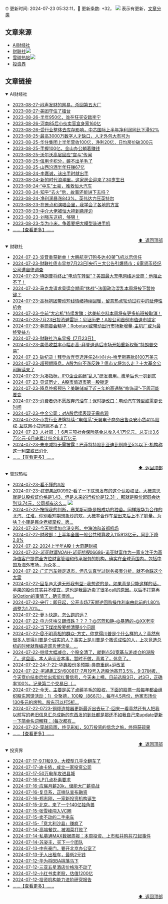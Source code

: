 ##

:alarm_clock: 更新时间: 2024-07-23 05:32:11，:rocket: 更新条数: +32， ![](/assets/dot.png) 表示有更新，[文章分类](/TAGS.md)

## 文章来源

- [AI财经社](#ai财经社)  
- [财联社](#财联社)![](/assets/dot.png)   
- [雪球热帖](#雪球热帖)![](/assets/dot.png)   
- [投资界](#投资界)  

## 文章链接

<details open>
<summary id="ai财经社">
 AI财经社
</summary>


- [2023-08-27-闷声发财的网易，杀回第五大厂](https://www.aicaijing.com.cn/article/18610)  
- [2023-08-27-美团守住了擂台](https://www.aicaijing.com.cn/article/18611)  
- [2023-08-26-半年950亿，谁在狂买安踏李宁](https://www.aicaijing.com.cn/article/18607)  
- [2023-08-26-河南85后小伙卖盲盒身家160亿](https://www.aicaijing.com.cn/article/18608)  
- [2023-08-26-受行业整体去库存影响，中芯国际上半年净利润同比下滑52%](https://www.aicaijing.com.cn/article/18609)  
- [2023-08-25-最高3000万数字人才缺口，人才外包大有可为](https://www.aicaijing.com.cn/article/18601)  
- [2023-08-25-华住集团上半年营收100亿，净利20亿，日均房价破300元](https://www.aicaijing.com.cn/article/18602)  
- [2023-08-25-手握100亿，金山办公躺着赚钱](https://www.aicaijing.com.cn/article/18603)  
- [2023-08-25-沃尔沃高层回应“宫斗”传闻](https://www.aicaijing.com.cn/article/18604)  
- [2023-08-25-信用卡积分，薅不出羊毛了](https://www.aicaijing.com.cn/article/18605)  
- [2023-08-25-山西汾酒半年狂赚67亿](https://www.aicaijing.com.cn/article/18606)  
- [2023-08-24-李嘉诚，该出手时就出手](https://www.aicaijing.com.cn/article/18596)  
- [2023-08-24-新的时代浪潮里，这家房企迎来了30岁生日](https://www.aicaijing.com.cn/article/18597)  
- [2023-08-24-“中东”土豪，难救恒大汽车](https://www.aicaijing.com.cn/article/18598)  
- [2023-08-24-知乎“去火”后，故事还能讲下去吗？](https://www.aicaijing.com.cn/article/18599)  
- [2023-08-24-净利润暴涨843%，英伟达力压英特尔](https://www.aicaijing.com.cn/article/18600)  
- [2023-08-23-在景点和演唱会里，我学会了各地的方言](https://www.aicaijing.com.cn/article/18591)  
- [2023-08-23-中介大佬被恒大拖到悬崖边](https://www.aicaijing.com.cn/article/18592)  
- [2023-08-23-刘强东这招，够狠！](https://www.aicaijing.com.cn/article/18593)  
- [2023-08-23-华为小米，争着要把大模型装进手机](https://www.aicaijing.com.cn/article/18594)  
- [......【查看更多】......](/details/AI财经社.md)

<div align="right"><a href="#文章来源">⬆ &nbsp;返回顶部</a></div>
</details>

<details open>
<summary id="财联社">
 财联社
</summary>


- [2024-07-23-波音重获新单！大韩航空订购多达40架飞机以示信任](https://www.cls.cn/detail/1741331)  
- [2024-07-23-财联社债市早参7月23日|央行三大公告引爆债市；6家货币经纪公司遭自律调查](https://www.cls.cn/detail/1741172)  
- [2024-07-23-特朗普将终止“电动车转型”？美国最大充电网络运营商：他阻止不了！](https://www.cls.cn/detail/1741300)  
- [2024-07-23-马克龙请求奥运会期间“休战”-法国政治混乱本周将按下暂停键？](https://www.cls.cn/detail/1741246)  
- [2024-07-23-高标抱团带动短线情绪持续回暖，留意热点轮动过程中的延伸性机会](https://www.cls.cn/detail/1741208)  
- [2024-07-23-空前“大宕机”持续发酵：达美航空料本周将有更多航班被取消！](https://www.cls.cn/detail/1741176)  
- [2024-07-23-7月23日投资避雷针：见证历史！A股公司首例市值退市锁定](https://www.cls.cn/detail/1741152)  
- [2024-07-23-券商晨会精华：Robotaxi或带动出行市场新增量-主机厂或为最终受益方](https://www.cls.cn/detail/1741140)  
- [2024-07-23-财联社汽车早报【7月23日】](https://www.cls.cn/detail/1741166)  
- [2024-07-23-美债收益率小幅走高-拜登退选后市场开始重新权衡“特朗普交易”](https://www.cls.cn/detail/1741173)  
- [2024-07-23-破纪录！拜登放弃竞选连任24小时内-哈里斯筹款8100万美元](https://www.cls.cn/detail/1741171)  
- [2024-07-23-超预期降息，A股为何不涨反跌？债市又将怎么走？十大基金公司解读来了](https://www.cls.cn/detail/1741189)  
- [2024-07-23-为凑指标，IPO企业薪酬“乱入”研发费用，撤单后也一罚到底](https://www.cls.cn/detail/1741207)  
- [2024-07-23-见证历史，A股市值退市第一股锁定](https://www.cls.cn/detail/1741204)  
- [2024-07-23-降息终极预告？美联储喊了近三年的高通胀“修饰词”-下周可能要变](https://www.cls.cn/detail/1741292)  
- [2024-07-23-消费者仍不愿放弃汽油车！保时捷改口：电动汽车转型或需更长时间](https://www.cls.cn/detail/1741272)  
- [2024-07-23-中金公司：对A股后续表现无需悲观](https://www.cls.cn/detail/1741296)  
- [2024-07-23-小贷行业洗牌持续-“电信系”天翼电子商务出售众安小贷41%股权-互联网小贷牌照不香了？](https://www.cls.cn/detail/1741317)  
- [2024-07-23-人社部：1-6月三项社会保险基金总收入4.1万亿元、总支出3.6万亿元-6月底累计结余8.8万亿元](https://www.cls.cn/detail/1741315)  
- [2024-07-23-未来减持无需披露！巴菲特持股比亚迪比例降至5%以下-机构称这一利空或已消化](https://www.cls.cn/detail/1741291)  
- [......【查看更多】......](/details/财联社.md)

<div align="right"><a href="#文章来源">⬆ &nbsp;返回顶部</a></div>
</details>

<details open>
<summary id="雪球热帖">
 雪球热帖
</summary>


- [2024-07-23-看不懂的A股](https://xueqiu.com/9222280625/298438230)  
- [2024-07-23-$联想集团00992$-看了一下联想发布的这个认股权证，大概意思就是认股权证价格是1.43，但是未来的行权价是12.31-，那就是股价起码会达到13.74元，公司都有这么...](https://xueqiu.com/5018484448/298417638) ![](/assets/new.png)  
- [2024-07-22-按照我的判断，赛某斯可能是根成功的独苗。同样跟华为合作的北汽、江淮，你别看短期想象炒的欢，大概率合作车型出来后上不了销量。为啥？小康是民企老板掌权，愿...](https://xueqiu.com/3216879181/298400188)  
- [2024-07-22-今天继续加仓港交所、中海油和首都机场](https://xueqiu.com/2681290304/298370258)  
- [2024-07-22-财政部：上半年全国一般公共预算收入115913亿元，同比下降2.8%](https://xueqiu.com/3502728586/298352557)  
- [2024-07-22-2024上半年A股十大奇葩财报](https://xueqiu.com/6372647010/298316163)  
- [2024-07-22-$诺亚财富NOAH$-$诺亚控股06686$-诺亚财富作为一家专注于为高净值客户提供全方位财富管理和传承服务的机构，确实在全球范围内，包括中国及海外市场，为众多...](https://xueqiu.com/4342399646/298301739)  
- [2024-07-22-广汇汽车锁定退市，但凡认真学过财务报表分析，就不会踩这个大雷](https://xueqiu.com/2327443043/298300436)  
- [2024-07-22-回复@大道无形我有型:-我想说的是，如果真是只能这样的话，苹果的股价其实并不便宜，这也是我最近卖了很多call的原因。以后不打算再说Option的事情了，确实很难...](https://xueqiu.com/1247347556/298324246)  
- [2024-07-22-央行：即日起，公开市场7天期逆回购操作利率由此前的1.80%调整为1.70%。](https://xueqiu.com/5124430882/298276860)  
- [2024-07-22-萝卜快跑，怎么跑的远？](https://xueqiu.com/2102262216/298306954)  
- [2024-07-22-电力凭啥又跟煤跌？？？？@沉蓝和静-@暴晒的-@XX老空](https://xueqiu.com/2241249492/298292056)  
- [2024-07-22-当下煤炭股要想清楚4个问题](https://xueqiu.com/8790885129/298297934)  
- [2024-07-22-@不明真相的群众-方丈，你觉得川普是个什么样的人？竟然有很多人觉得川普是个诚实的人？事实上是川普是个撒谎成性的人，上次竞选总统的时候就靠编造谎言博流量。...](https://xueqiu.com/2877235635/298294604)  
- [2024-07-22-继续大幅减仓，个股全清了，就剩点50宽基与游戏仓的港股了。这盘面，本人承认没本事，暂时不做，真累了，休息了。](https://xueqiu.com/9222280625/298342359)  
- [2024-07-22-24-7-22-华鑫股份多预期-券商重组+沪改革](https://xueqiu.com/8772786299/298349979)  
- [2024-07-22-$宇通重工SH600817$-7月19号入选股池高开3.5%，9:37封板，今天竞价结束后给出紫紫红黄信号，今天未上榜。目前选股3只，对3只，正确率100%，记录第二个交易日（...](https://xueqiu.com/2511196912/298361725)  
- [2024-07-22-今天，主要是买了点薅羊毛的股权，下面的股票一般每年都会组织股东回馈活动：1）全聚德，100股（866元），每年4,5月份，他家市场价130多元的烤鸭，股东可以打5折...](https://xueqiu.com/5918733826/298318216)  
- [2024-07-22-0723-铜缆连接器更新最近出去玩了-回来一看竟然还有人把我以前写的老旧信息汇总成新的东西发的到处都是那还不如我自己来update更新一下简单名词解释：（每次都有...](https://xueqiu.com/5712584562/298397374)  
- [2024-07-22-穿越风雨，终见彩虹，50万投资的信念之旅，终将获硕果](https://xueqiu.com/5733814324/298368456)  
- [......【查看更多】......](/details/雪球热帖.md)

<div align="right"><a href="#文章来源">⬆ &nbsp;返回顶部</a></div>
</details>

<details open>
<summary id="投资界">
 投资界
</summary>


- [2024-07-17-9.11和9.9，大模型几乎全翻车了](https://posts.careerengine.us/p/6697778c44726b29bffa3a09)  
- [2024-07-17-迪卡侬，成立一家投资公司](https://posts.careerengine.us/p/6697778c44726b29bffa3a01)  
- [2024-07-17-50万电车攻进县城](https://posts.careerengine.us/p/6697779c831e1d29eea44253)  
- [2024-07-16-LP几点朴素要求](https://posts.careerengine.us/p/669636a8720ed522248054dc)  
- [2024-07-16-应届月薪20k，储能大厂薪资战](https://posts.careerengine.us/p/669636a8720ed522248054d4)  
- [2024-07-16-复旦系，正排队宣布融资](https://posts.careerengine.us/p/66963699cb38e136a496986c)  
- [2024-07-16-郑志刚，一家新投资机构诞生](https://posts.careerengine.us/p/66963699cb38e136a4969874)  
- [2024-07-15-北京，来了一个140亿独角兽](https://posts.careerengine.us/p/6694db59a0c3ac562b61f9af)  
- [2024-07-15-张雪峰闯入VC圈](https://posts.careerengine.us/p/6694db59a0c3ac562b61f9b7)  
- [2024-07-15-卖不动的二手电车](https://posts.careerengine.us/p/6694db6836b2f1565d9b541a)  
- [2024-07-15-「意大利沙县」赚疯了](https://posts.careerengine.us/p/6694db6836b2f1565d9b5422)  
- [2024-07-14-高端餐饮，被湘菜打败了](https://posts.careerengine.us/p/6693862333c6e710d0bf9dc4)  
- [2024-07-14-私募通MAX数据周报：本周投资、上市和并购共72起事件](https://posts.careerengine.us/p/6693862333c6e710d0bf9dcc)  
- [2024-07-14-苏姿丰，买下一个团队](https://posts.careerengine.us/p/6693861481427510b2b9c123)  
- [2024-07-13-中东豪门，要开北京办公室了](https://posts.careerengine.us/p/66922794a876f80d113b51fe)  
- [2024-07-13-无人出租车，最低2元钱](https://posts.careerengine.us/p/669227b82202ae0dfac5d713)  
- [2024-07-12-华为将BBA挑落马下](https://posts.careerengine.us/p/6690a6c68082df14ead7eaac)  
- [2024-07-12-三亚五星酒店价格涨不动了](https://posts.careerengine.us/p/6690a6c68082df14ead7eaa4)  
- [2024-07-12-小红书卖老股，估值1200亿](https://posts.careerengine.us/p/6690a6b756b00014bcc00e8f)  
- [2024-07-12-投资机构能力进阶研究报告](https://posts.careerengine.us/p/6690a6b756b00014bcc00e87)  
- [......【查看更多】......](/details/投资界.md)

<div align="right"><a href="#文章来源">⬆ &nbsp;返回顶部</a></div>
</details>
